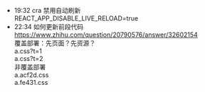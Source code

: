 
- 19:32 cra 禁用自动刷新<br>REACT_APP_DISABLE_LIVE_RELOAD=true
- 22:34 如何更新前段代码<br>https://www.zhihu.com/question/20790576/answer/32602154<br>覆盖部署：先页面？先资源？<br>a.css?t=1<br>a.css?t=2<br>非覆盖部署<br>a.acf2d.css<br>a.fe431.css